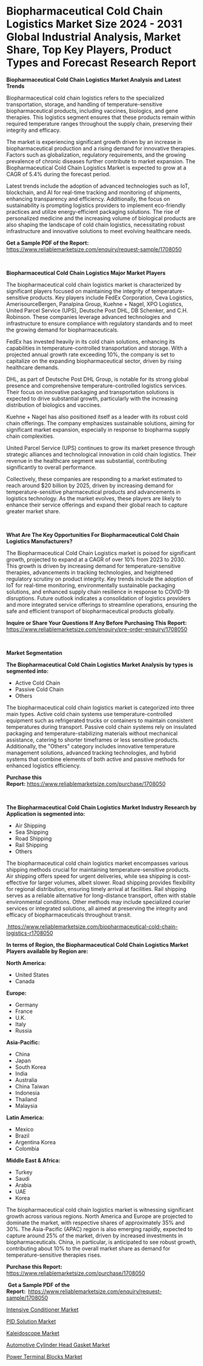 <p><h1>Biopharmaceutical Cold Chain Logistics Market Size 2024 - 2031 Global Industrial Analysis, Market Share, Top Key Players, Product Types and Forecast Research Report</h1></p><p><strong>Biopharmaceutical Cold Chain Logistics Market Analysis and Latest Trends</strong></p>
<p><p>Biopharmaceutical cold chain logistics refers to the specialized transportation, storage, and handling of temperature-sensitive biopharmaceutical products, including vaccines, biologics, and gene therapies. This logistics segment ensures that these products remain within required temperature ranges throughout the supply chain, preserving their integrity and efficacy. </p><p>The market is experiencing significant growth driven by an increase in biopharmaceutical production and a rising demand for innovative therapies. Factors such as globalization, regulatory requirements, and the growing prevalence of chronic diseases further contribute to market expansion. The Biopharmaceutical Cold Chain Logistics Market is expected to grow at a CAGR of 5.4% during the forecast period. </p><p>Latest trends include the adoption of advanced technologies such as IoT, blockchain, and AI for real-time tracking and monitoring of shipments, enhancing transparency and efficiency. Additionally, the focus on sustainability is prompting logistics providers to implement eco-friendly practices and utilize energy-efficient packaging solutions. The rise of personalized medicine and the increasing volume of biological products are also shaping the landscape of cold chain logistics, necessitating robust infrastructure and innovative solutions to meet evolving healthcare needs.</p></p>
<p><strong>Get a Sample PDF of the Report:&nbsp;</strong> <a href="https://www.reliablemarketsize.com/enquiry/request-sample/1708050?utm_campaign=1283&utm_medium=2&utm_source=Github&utm_content=ia&utm_term=07102024&utm_id=biopharmaceutical-cold-chain-logistics">https://www.reliablemarketsize.com/enquiry/request-sample/1708050</a></p>
<p>&nbsp;</p>
<p><strong>Biopharmaceutical Cold Chain Logistics Major Market Players</strong></p>
<p><p>The biopharmaceutical cold chain logistics market is characterized by significant players focused on maintaining the integrity of temperature-sensitive products. Key players include FedEx Corporation, Ceva Logistics, AmerisourceBergen, Panalpina Group, Kuehne + Nagel, XPO Logistics, United Parcel Service (UPS), Deutsche Post DHL, DB Schenker, and C.H. Robinson. These companies leverage advanced technologies and infrastructure to ensure compliance with regulatory standards and to meet the growing demand for biopharmaceuticals.</p><p>FedEx has invested heavily in its cold chain solutions, enhancing its capabilities in temperature-controlled transportation and storage. With a projected annual growth rate exceeding 10%, the company is set to capitalize on the expanding biopharmaceutical sector, driven by rising healthcare demands.</p><p>DHL, as part of Deutsche Post DHL Group, is notable for its strong global presence and comprehensive temperature-controlled logistics services. Their focus on innovative packaging and transportation solutions is expected to drive substantial growth, particularly with the increasing distribution of biologics and vaccines.</p><p>Kuehne + Nagel has also positioned itself as a leader with its robust cold chain offerings. The company emphasizes sustainable solutions, aiming for significant market expansion, especially in response to biopharma supply chain complexities.</p><p>United Parcel Service (UPS) continues to grow its market presence through strategic alliances and technological innovation in cold chain logistics. Their revenue in the healthcare segment was substantial, contributing significantly to overall performance.</p><p>Collectively, these companies are responding to a market estimated to reach around $20 billion by 2025, driven by increasing demand for temperature-sensitive pharmaceutical products and advancements in logistics technology. As the market evolves, these players are likely to enhance their service offerings and expand their global reach to capture greater market share.</p></p>
<p>&nbsp;</p>
<p><strong>What Are The Key Opportunities For Biopharmaceutical Cold Chain Logistics Manufacturers?</strong></p>
<p><p>The Biopharmaceutical Cold Chain Logistics market is poised for significant growth, projected to expand at a CAGR of over 10% from 2023 to 2030. This growth is driven by increasing demand for temperature-sensitive therapies, advancements in tracking technologies, and heightened regulatory scrutiny on product integrity. Key trends include the adoption of IoT for real-time monitoring, environmentally sustainable packaging solutions, and enhanced supply chain resilience in response to COVID-19 disruptions. Future outlook indicates a consolidation of logistics providers and more integrated service offerings to streamline operations, ensuring the safe and efficient transport of biopharmaceutical products globally.</p></p>
<p><strong>Inquire or Share Your Questions If Any Before Purchasing This Report:</strong> <a href="https://www.reliablemarketsize.com/enquiry/pre-order-enquiry/1708050?utm_campaign=1283&utm_medium=2&utm_source=Github&utm_content=ia&utm_term=07102024&utm_id=biopharmaceutical-cold-chain-logistics">https://www.reliablemarketsize.com/enquiry/pre-order-enquiry/1708050</a></p>
<p>&nbsp;</p>
<p><strong>Market Segmentation</strong></p>
<p><strong>The Biopharmaceutical Cold Chain Logistics Market Analysis by types is segmented into:</strong></p>
<p><ul><li>Active Cold Chain</li><li>Passive Cold Chain</li><li>Others</li></ul></p>
<p><p>The biopharmaceutical cold chain logistics market is categorized into three main types. Active cold chain systems use temperature-controlled equipment such as refrigerated trucks or containers to maintain consistent temperatures during transport. Passive cold chain systems rely on insulated packaging and temperature-stabilizing materials without mechanical assistance, catering to shorter timeframes or less sensitive products. Additionally, the "Others" category includes innovative temperature management solutions, advanced tracking technologies, and hybrid systems that combine elements of both active and passive methods for enhanced logistics efficiency.</p></p>
<p><strong>Purchase this Report:&nbsp;</strong><a href="https://www.reliablemarketsize.com/purchase/1708050?utm_campaign=1283&utm_medium=2&utm_source=Github&utm_content=ia&utm_term=07102024&utm_id=biopharmaceutical-cold-chain-logistics">https://www.reliablemarketsize.com/purchase/1708050</a></p>
<p>&nbsp;</p>
<p><strong>The Biopharmaceutical Cold Chain Logistics Market Industry Research by Application is segmented into:</strong></p>
<p><ul><li>Air Shipping</li><li>Sea Shipping</li><li>Road Shipping</li><li>Rail Shipping</li><li>Others</li></ul></p>
<p><p>The biopharmaceutical cold chain logistics market encompasses various shipping methods crucial for maintaining temperature-sensitive products. Air shipping offers speed for urgent deliveries, while sea shipping is cost-effective for larger volumes, albeit slower. Road shipping provides flexibility for regional distribution, ensuring timely arrival at facilities. Rail shipping serves as a reliable alternative for long-distance transport, often with stable environmental conditions. Other methods may include specialized courier services or integrated solutions, all aimed at preserving the integrity and efficacy of biopharmaceuticals throughout transit.</p></p>
<p><a href="https://www.reliablemarketsize.com/biopharmaceutical-cold-chain-logistics-r1708050?utm_campaign=1283&utm_medium=2&utm_source=Github&utm_content=ia&utm_term=07102024&utm_id=biopharmaceutical-cold-chain-logistics">&nbsp;https://www.reliablemarketsize.com/biopharmaceutical-cold-chain-logistics-r1708050</a></p>
<p><strong>In terms of Region, the Biopharmaceutical Cold Chain Logistics Market Players available by Region are:</strong></p>
<p>
    <p> <strong> North America: </strong>
        <ul>
            <li>United States</li>
            <li>Canada</li>
        </ul>
        </p> 
    <p> <strong> Europe: </strong>
        <ul>
            <li>Germany</li>
            <li>France</li>
            <li>U.K.</li>
            <li>Italy</li>
            <li>Russia</li>
        </ul>
        </p> 
    <p> <strong> Asia-Pacific: </strong>
        <ul>
            <li>China</li>
            <li>Japan</li>
            <li>South Korea</li>
            <li>India</li>
            <li>Australia</li>
            <li>China Taiwan</li>
            <li>Indonesia</li>
            <li>Thailand</li>
            <li>Malaysia</li>
        </ul>
        </p> 
    <p> <strong> Latin America: </strong>
        <ul>
            <li>Mexico</li>
            <li>Brazil</li>
            <li>Argentina Korea</li>
            <li>Colombia</li>
        </ul>
        </p> 
    <p> <strong> Middle East & Africa: </strong>
        <ul>
            <li>Turkey</li>
            <li>Saudi</li>
            <li>Arabia</li>
            <li>UAE</li>
            <li>Korea</li>
        </ul>
    </p>
    </p>
<p><p>The biopharmaceutical cold chain logistics market is witnessing significant growth across various regions. North America and Europe are projected to dominate the market, with respective shares of approximately 35% and 30%. The Asia-Pacific (APAC) region is also emerging rapidly, expected to capture around 25% of the market, driven by increased investments in biopharmaceuticals. China, in particular, is anticipated to see robust growth, contributing about 10% to the overall market share as demand for temperature-sensitive therapies rises.</p></p>
<p><strong>Purchase this Report: </strong><a href="https://www.reliablemarketsize.com/purchase/1708050?utm_campaign=1283&utm_medium=2&utm_source=Github&utm_content=ia&utm_term=07102024&utm_id=biopharmaceutical-cold-chain-logistics">https://www.reliablemarketsize.com/purchase/1708050</a></p>
<p>&nbsp;<strong>Get a Sample PDF of the Report:&nbsp;&nbsp;</strong><a href="https://www.reliablemarketsize.com/enquiry/request-sample/1708050?utm_campaign=1283&utm_medium=2&utm_source=Github&utm_content=ia&utm_term=07102024&utm_id=biopharmaceutical-cold-chain-logistics">https://www.reliablemarketsize.com/enquiry/request-sample/1708050</a></p>
<p><strong></strong></p>
<p><p><a href="https://www.linkedin.com/pulse/intensive-conditioner-market-shifts-strategic-analysis-2024-2031-jpjbe?utm_campaign=1283&utm_medium=2&utm_source=Github&utm_content=ia&utm_term=07102024&utm_id=biopharmaceutical-cold-chain-logistics">Intensive Conditioner Market</a></p><p><a href="https://issuu.com/reportprime-2/docs/pid-solution-market-size-2030.pptx_85138b09a6fc4f?utm_campaign=1283&utm_medium=2&utm_source=Github&utm_content=ia&utm_term=07102024&utm_id=biopharmaceutical-cold-chain-logistics">PID Solution Market</a></p><p><a href="https://www.linkedin.com/pulse/mapping-kaleidoscope-market-trends-challenges-breakthroughs-29goe?utm_campaign=1283&utm_medium=2&utm_source=Github&utm_content=ia&utm_term=07102024&utm_id=biopharmaceutical-cold-chain-logistics">Kaleidoscope Market</a></p><p><a href="https://github.com/dringals/Market-Research-Report-List-6/blob/main/automotive-cylinder-head-gasket-market.md?utm_campaign=1283&utm_medium=2&utm_source=Github&utm_content=ia&utm_term=07102024&utm_id=biopharmaceutical-cold-chain-logistics">Automotive Cylinder Head Gasket Market</a></p><p><a href="https://issuu.com/reportprime-2/docs/power-terminal-blocks-market-size-2_117ef2b27fab3f?utm_campaign=1283&utm_medium=2&utm_source=Github&utm_content=ia&utm_term=07102024&utm_id=biopharmaceutical-cold-chain-logistics">Power Terminal Blocks Market</a></p></p>